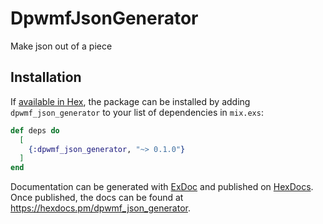 # DpwmfJsonGenerator
Make json out of a piece

## Installation

If [available in Hex](https://hex.pm/docs/publish), the package can be installed
by adding `dpwmf_json_generator` to your list of dependencies in `mix.exs`:

```elixir
def deps do
  [
    {:dpwmf_json_generator, "~> 0.1.0"}
  ]
end
```

Documentation can be generated with [ExDoc](https://github.com/elixir-lang/ex_doc)
and published on [HexDocs](https://hexdocs.pm). Once published, the docs can
be found at <https://hexdocs.pm/dpwmf_json_generator>.

